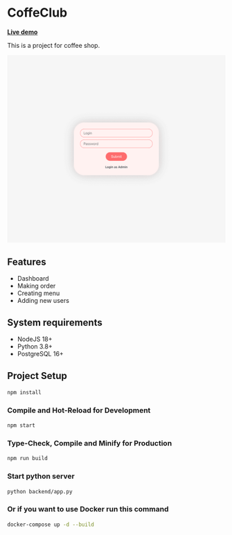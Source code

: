 # CoffeClub

**[Live demo](https://happyappy.site/coffeeclub)**

This is a project for coffee shop.

![preview](preview.gif)

## Features

- Dashboard
- Making order
- Creating menu
- Adding new users

## System requirements

- NodeJS 18+
- Python 3.8+
- PostgreSQL 16+

## Project Setup

```sh
npm install
```

### Compile and Hot-Reload for Development

```sh
npm start
```

### Type-Check, Compile and Minify for Production

```sh
npm run build
```

### Start python server

```sh
python backend/app.py
```

### Or if you want to use Docker run this command

```sh
docker-compose up -d --build
```
